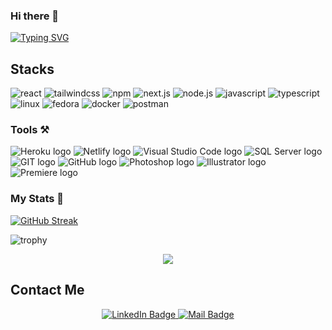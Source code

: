 ### Hi there 👋

[![Typing SVG](https://readme-typing-svg.demolab.com/?lines=I'm+waqar+ahmad)](https://git.io/typing-svg)

## Stacks

![react](https://img.shields.io/badge/-react-000?&style=for-the-badge&logo=react)
![tailwindcss](https://img.shields.io/badge/-tailwindcss-000?&style=for-the-badge&logo=tailwindcss)
![npm](https://img.shields.io/badge/-npm-000?&style=for-the-badge&logo=npm)
![next.js](https://img.shields.io/badge/-next.js-000?&style=for-the-badge&logo=next.js)
![node.js](https://img.shields.io/badge/-node.js-000?&style=for-the-badge&logo=node.js)
![javascript](https://img.shields.io/badge/-javascript-000?&style=for-the-badge&logo=javascript)
![typescript](https://img.shields.io/badge/-typescript-000?&style=for-the-badge&logo=typescript)
![linux](https://img.shields.io/badge/-linux-000?&style=for-the-badge&logo=linux)
![fedora](https://img.shields.io/badge/-fedora-000?&style=for-the-badge&logo=fedora)
![docker](https://img.shields.io/badge/-docker-000?&style=for-the-badge&logo=docker)
![postman](https://img.shields.io/badge/-postman-000?&style=for-the-badge&logo=postman)

### Tools ⚒️
<p>
    <img src="https://img.shields.io/badge/Heroku-430098?style=for-the-badge&logo=heroku&logoColor=white" alt="Heroku logo"/>
    <img src="https://img.shields.io/badge/Netlify-00C7B7?style=for-the-badge&logo=netlify&logoColor=white" alt="Netlify logo"/>
    <img src="https://img.shields.io/badge/Visual_Studio_Code-0078D4?style=for-the-badge&logo=visual%20studio%20code&logoColor=white" alt="Visual Studio Code logo"/>
    <img src="https://img.shields.io/badge/Microsoft_SQL_Server-CC2927?style=for-the-badge&logo=microsoft-sql-server&logoColor=white" alt="SQL Server logo"/>
    <img src="https://img.shields.io/badge/GIT-E44C30?style=for-the-badge&logo=git&logoColor=white" alt="GIT logo"/>
    <img src="https://img.shields.io/badge/GitHub-100000?style=for-the-badge&logo=github&logoColor=white" alt="GitHub logo"/>
    <img src="https://img.shields.io/badge/Adobe%20Photoshop-31A8FF?style=for-the-badge&logo=Adobe%20Photoshop&logoColor=black" alt="Photoshop logo"/>
    <img src="https://img.shields.io/badge/Adobe%20Illustrator-FF9A00?style=for-the-badge&logo=adobe%20illustrator&logoColor=white" alt="Illustrator logo"/>
    <img src="https://img.shields.io/badge/Adobe%20Premiere%20Pro-9999FF?style=for-the-badge&logo=Adobe%20Premiere%20Pro&logoColor=white" alt="Premiere logo"/>
</p>

### My Stats 🌱

[![GitHub Streak](https://streak-stats.demolab.com?user=waqarahmad134&theme=merko)](https://git.io/streak-stats)

![trophy](https://github-profile-trophy.vercel.app/?username=waqarahmad134&margin-w=4&column=7)


<p align="center"> <img src="https://komarev.com/ghpvc/?username=waqarahmad134&label=Profile%20views&color=0e75b6&style=flat" /> </p>

<h2>Contact Me</h2>
<div align="center">
  <div>
    <a href="https://www.linkedin.com/in/waqar134/">
      <img src="https://img.shields.io/badge/LinkedIn-blue?style=for-the-badge&logo=linkedin&logoColor=white" alt="LinkedIn Badge"/>
    </a>
    <a href="mailto:waqar4704649@gmail.com">
      <img src="https://img.shields.io/badge/Gmail-red?style=for-the-badge&logo=gmail&logoColor=white" alt="Mail Badge"/>
    </a>
  </div>
</div>
